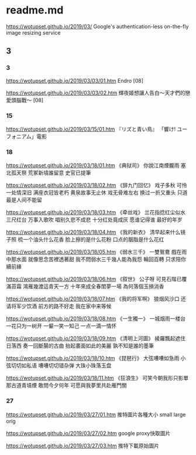 # readme.md
https://wotupset.github.io/2019/03/
Google's authentication-less on-the-fly image resizing service
## 3 
### 3
https://wotupset.github.io/2019/03/03/01.htm
Endro [08]

https://wotupset.github.io/2019/03/03/02.htm
輝夜姬想讓人告白～天才們的戀愛頭腦戰～ [08]

### 15
https://wotupset.github.io/2019/03/15/01.htm 
『リズと青い鳥』
「響け! ユーフォニアム」電影

### 18
https://wotupset.github.io/2019/03/18/01.htm 
《典狱司》
你說江南煙朧雨 
塞北孤天祭 
荒冢新墳誰留意 
史官已提筆

https://wotupset.github.io/2019/03/18/02.htm 
《辞九门回忆》 
戏子多秋
可怜一处情深旧
满座衣冠皆老朽
黄泉故事无止休
戏无骨难左右
换过一折又重头
只道最是人间不能留


https://wotupset.github.io/2019/03/18/03.htm 
《牵丝戏》
兰花指捻红尘似水
三尺红台 万事入歌吹
唱别久悲不成悲 十分红处竟成灰
愿谁记得谁 最好的年岁
  
  
https://wotupset.github.io/2019/03/18/04.htm 
《我的新衣》
清早起来什么镜子照
梳一个油头什么花香
脸上擦的是什么花粉
口点的胭脂是什么花红


https://wotupset.github.io/2019/03/18/05.htm 
《弱水三千》
一雙鴛鴦 戲在雨中那水面
就像思念苦裡透著甜
我不問弱水三千幾人能為我怨
輪回百轉 只求陪你續前緣

https://wotupset.github.io/2019/03/18/06.htm 
《叙世》
公子呀
可見石階已覆滿苔霜
鴻雁幾渡這青天一方
十年來成全春閨夢一場
為何落個玉損消香


https://wotupset.github.io/2019/03/18/07.htm 
《我的将军啊》
狼烟风沙口
还请将军少饮酒
前方的路不好走
我在家中来等候


https://wotupset.github.io/2019/03/18/08.htm 
《一生獨一》
一城烟雨一楼台
一花只为一树开
一颦一笑一知己
一点一滴一情怀

https://wotupset.github.io/2019/03/18/09.htm 
《清明上河圖》
綾羅飄起遮住日落西
奏一回斷腸的古曲
抬起畫面如此的美麗
孰不知是誰的墨筆

https://wotupset.github.io/2019/03/18/10.htm 
《琵琶行》
大弦嘈嘈如急雨
小弦切切如私语
嘈嘈切切错杂弹
大珠小珠落玉盘


https://wotupset.github.io/2019/03/18/11.htm 
《狂浪生》
可笑今朝我形只影單
那古道青墳煙
敢問今夕何年
可愿與我夢里共赴雁門關


### 27
https://wotupset.github.io/2019/03/27/01.htm 
推特圖片各種大小 small large orig

https://wotupset.github.io/2019/03/27/02.htm 
google proxy快取圖片 

https://wotupset.github.io/2019/03/27/03.htm 
推特下載原始圖片

